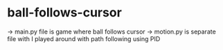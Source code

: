 # ball-follows-cursor

-> main.py file is game where ball follows cursor
-> motion.py is separate file with I played around with path following using PID
